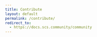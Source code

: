 ```yaml
---
title: Contribute
layout: default
permalink: /contribute/
redirect_to:
  - https://docs.scs.community/community
---
```

